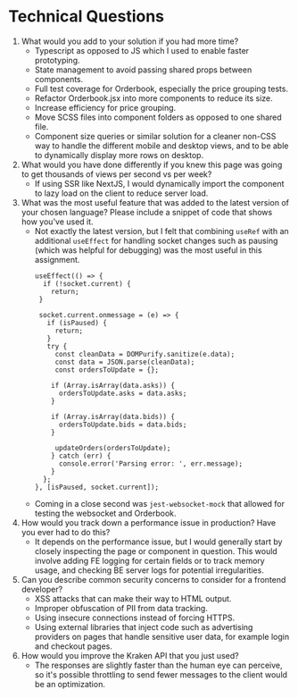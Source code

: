 # Technical Questions

1. What would you add to your solution if you had more time?
    * Typescript as opposed to JS which I used to enable faster prototyping.
    * State management to avoid passing shared props between components.
    * Full test coverage for Orderbook, especially the price grouping tests.
    * Refactor Orderbook.jsx into more components to reduce its size.
    * Increase efficiency for price grouping.  
    * Move SCSS files into component folders as opposed to one shared file.  
    * Component size queries or similar solution for a cleaner non-CSS way to handle the 
      different mobile and desktop views, and to be able to dynamically display more rows on desktop.
2. What would you have done differently if you knew this page was going to get thousands of views
   per second vs per week?
    * If using SSR like NextJS, I would dynamically import the component to lazy load
      on the client to reduce server load.
3. What was the most useful feature that was added to the latest version of your chosen language?
   Please include a snippet of code that shows how you've used it.
    * Not exactly the latest version, but I felt that combining `useRef` with an additional `useEffect`
      for handling socket changes such as pausing (which was helpful for debugging) was the most useful
      in this assignment.
      ```
      useEffect(() => {
        if (!socket.current) {
          return;
       }

       socket.current.onmessage = (e) => {
         if (isPaused) {
           return;
         }
         try {
           const cleanData = DOMPurify.sanitize(e.data);
           const data = JSON.parse(cleanData);
           const ordersToUpdate = {};

          if (Array.isArray(data.asks)) {
            ordersToUpdate.asks = data.asks;
          }

          if (Array.isArray(data.bids)) {
            ordersToUpdate.bids = data.bids;
          }

           updateOrders(ordersToUpdate);
          } catch (err) {
            console.error('Parsing error: ', err.message);
          }
        };
      }, [isPaused, socket.current]);
      ```
    * Coming in a close second was `jest-websocket-mock` that allowed for testing the
    websocket and Orderbook.
4. How would you track down a performance issue in production? Have you ever had to do this?
    * It depends on the performance issue, but I would generally start by closely inspecting the
      page or component in question. This would involve adding FE logging for certain fields
      or to track memory usage, and checking BE server logs for potential irregularities.
5. Can you describe common security concerns to consider for a frontend developer?
    * XSS attacks that can make their way to HTML output.
    * Improper obfuscation of PII from data tracking.
    * Using insecure connections instead of forcing HTTPS.
    * Using external libraries that inject code such as advertising providers on pages that handle sensitive user
    data, for example login and checkout pages.
6. How would you improve the Kraken API that you just used?
    * The responses are slightly faster than the human eye can perceive, so
      it's possible throttling to send fewer messages to the client would be
      an optimization.